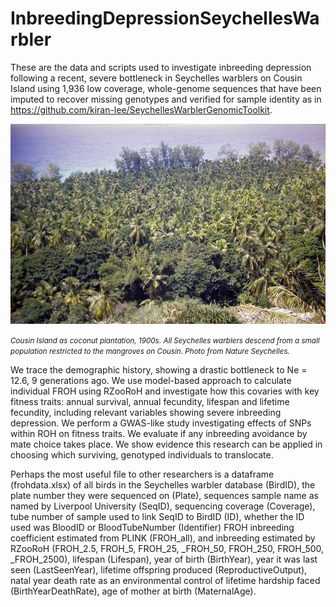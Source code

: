# InbreedingDepressionSeychellesWarbler
 
These are the data and scripts used to investigate inbreeding depression following a recent, severe bottleneck in Seychelles warblers on Cousin Island using 1,936 low coverage, whole-genome sequences that have been imputed to recover missing genotypes and verified for sample identity as in https://github.com/kiran-lee/SeychellesWarblerGenomicToolkit. 

![Cousin as coconut plantation, 1900s](Other/File-photo-Cousins-coconut-plantations-were-begun-in-the-early-1900s-thegem-blog-default.jpg)

*<small>Cousin Island as coconut plantation, 1900s. All Seychelles warblers descend from a small population restricted to the mangroves on Cousin. Photo from Nature Seychelles.</small>*


We trace the demographic history, showing a drastic bottleneck to Ne = 12.6, 9 generations ago.
We use model-based approach to calculate individual FROH using RZooRoH and investigate how this covaries with key fitness traits:  annual survival, annual fecundity, lifespan and lifetime fecundity, including relevant variables showing severe inbreeding depression.
We perform a GWAS-like study investigating effects of SNPs within ROH on fitness traits.
We evaluate if any inbreeding avoidance by mate choice takes place.
We show evidence this research can be applied in choosing which surviving, genotyped individuals to translocate.

Perhaps the most useful file to other researchers is a dataframe (frohdata.xlsx) of all birds in the Seychelles warbler database (BirdID), the plate number they were sequenced on (Plate), sequences sample name as named by Liverpool University (SeqID),  sequencing coverage (Coverage), tube number of sample used to link SeqID to BirdID  (ID), whether the ID used was BloodID or BloodTubeNumber (Identifier) FROH inbreeding coefficient estimated from PLINK (FROH_all), and inbreeding estimated by RZooRoH (FROH_2.5, FROH_5, FROH_25, _FROH_50, FROH_250, FROH_500, _FROH_2500), lifespan (Lifespan), year of birth (BirthYear), year it was last seen (LastSeenYear), lifetime offspring produced (ReproductiveOutput), natal year death rate as an environmental control of lifetime hardship faced (BirthYearDeathRate), age of mother at birth (MaternalAge).
